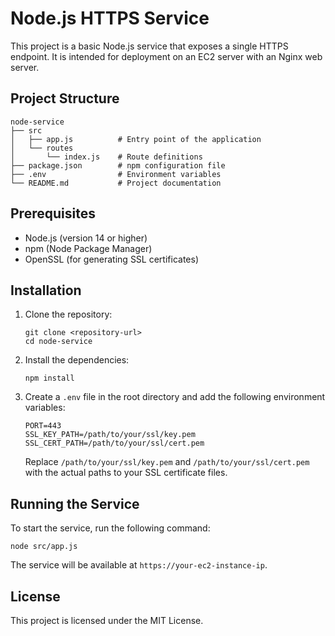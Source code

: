 # Node.js HTTPS Service

This project is a basic Node.js service that exposes a single HTTPS endpoint. It is intended for deployment on an EC2 server with an Nginx web server.

## Project Structure

```
node-service
├── src
│   ├── app.js          # Entry point of the application
│   └── routes
│       └── index.js    # Route definitions
├── package.json        # npm configuration file
├── .env                # Environment variables
└── README.md           # Project documentation
```

## Prerequisites

- Node.js (version 14 or higher)
- npm (Node Package Manager)
- OpenSSL (for generating SSL certificates)

## Installation

1. Clone the repository:

   ```
   git clone <repository-url>
   cd node-service
   ```

2. Install the dependencies:

   ```
   npm install
   ```

3. Create a `.env` file in the root directory and add the following environment variables:

   ```
   PORT=443
   SSL_KEY_PATH=/path/to/your/ssl/key.pem
   SSL_CERT_PATH=/path/to/your/ssl/cert.pem
   ```

   Replace `/path/to/your/ssl/key.pem` and `/path/to/your/ssl/cert.pem` with the actual paths to your SSL certificate files.

## Running the Service

To start the service, run the following command:

```
node src/app.js
```

The service will be available at `https://your-ec2-instance-ip`.

## License

This project is licensed under the MIT License.